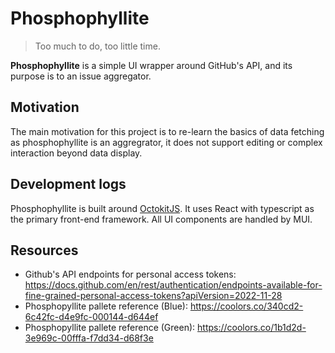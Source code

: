 # Phosphophyllite

> Too much to do, too little time.

**Phosphophyllite** is a simple UI wrapper around GitHub's API, and its purpose is to an issue aggregator.

## Motivation

The main motivation for this project is to re-learn the basics of data fetching as phosphophyllite is an aggregrator, it does not support editing or complex interaction beyond data display.

## Development logs

Phosphophyllite is built around [OctokitJS](https://github.com/octokit/octokit.js/). It uses React with typescript as the primary front-end framework. All UI components are handled by MUI.

## Resources

- Github's API endpoints for personal access tokens: https://docs.github.com/en/rest/authentication/endpoints-available-for-fine-grained-personal-access-tokens?apiVersion=2022-11-28
- Phosphopyllite pallete reference (Blue): https://coolors.co/340cd2-6c42fc-d4e9fc-000144-d644ef
- Phosphopyllite pallete reference (Green): https://coolors.co/1b1d2d-3e969c-00fffa-f7dd34-d68f3e
